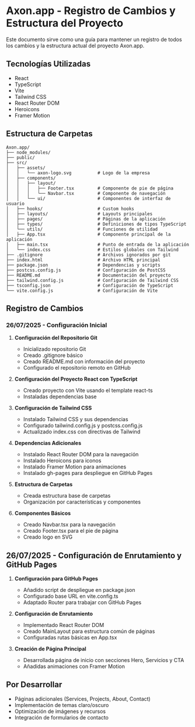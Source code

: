 # Axon.app - Registro de Cambios y Estructura del Proyecto

Este documento sirve como una guía para mantener un registro de todos los cambios y la estructura actual del proyecto Axon.app.

## Tecnologías Utilizadas
- React
- TypeScript
- Vite
- Tailwind CSS
- React Router DOM
- Heroicons
- Framer Motion

## Estructura de Carpetas
```
Axon.app/
├── node_modules/
├── public/
├── src/
│   ├── assets/
│   │   └── axon-logo.svg          # Logo de la empresa
│   ├── components/
│   │   ├── layout/
│   │   │   ├── Footer.tsx         # Componente de pie de página
│   │   │   └── Navbar.tsx         # Componente de navegación
│   │   └── ui/                    # Componentes de interfaz de usuario
│   ├── hooks/                     # Custom hooks
│   ├── layouts/                   # Layouts principales
│   ├── pages/                     # Páginas de la aplicación
│   ├── types/                     # Definiciones de tipos TypeScript
│   └── utils/                     # Funciones de utilidad
│   ├── App.tsx                    # Componente principal de la aplicación
│   ├── main.tsx                   # Punto de entrada de la aplicación
│   └── index.css                  # Estilos globales con Tailwind
├── .gitignore                     # Archivos ignorados por git
├── index.html                     # Archivo HTML principal
├── package.json                   # Dependencias y scripts
├── postcss.config.js              # Configuración de PostCSS
├── README.md                      # Documentación del proyecto
├── tailwind.config.js             # Configuración de Tailwind CSS
├── tsconfig.json                  # Configuración de TypeScript
└── vite.config.js                 # Configuración de Vite
```

## Registro de Cambios

### 26/07/2025 - Configuración Inicial

1. **Configuración del Repositorio Git**
   - Inicializado repositorio Git
   - Creado .gitignore básico
   - Creado README.md con información del proyecto
   - Configurado el repositorio remoto en GitHub

2. **Configuración del Proyecto React con TypeScript**
   - Creado proyecto con Vite usando el template react-ts
   - Instaladas dependencias base

3. **Configuración de Tailwind CSS**
   - Instalado Tailwind CSS y sus dependencias
   - Configurado tailwind.config.js y postcss.config.js
   - Actualizado index.css con directivas de Tailwind

4. **Dependencias Adicionales**
   - Instalado React Router DOM para la navegación
   - Instalado Heroicons para iconos
   - Instalado Framer Motion para animaciones
   - Instalado gh-pages para despliegue en GitHub Pages

5. **Estructura de Carpetas**
   - Creada estructura base de carpetas
   - Organización por características y componentes

6. **Componentes Básicos**
   - Creado Navbar.tsx para la navegación
   - Creado Footer.tsx para el pie de página
   - Creado logo en SVG

## 26/07/2025 - Configuración de Enrutamiento y GitHub Pages

1. **Configuración para GitHub Pages**
   - Añadido script de despliegue en package.json
   - Configurado base URL en vite.config.ts
   - Adaptado Router para trabajar con GitHub Pages

2. **Configuración de Enrutamiento**
   - Implementado React Router DOM
   - Creado MainLayout para estructura común de páginas
   - Configuradas rutas básicas en App.tsx

3. **Creación de Página Principal**
   - Desarrollada página de inicio con secciones Hero, Servicios y CTA
   - Añadidas animaciones con Framer Motion

## Por Desarrollar
- Páginas adicionales (Services, Projects, About, Contact)
- Implementación de temas claro/oscuro
- Optimización de imágenes y recursos
- Integración de formularios de contacto
